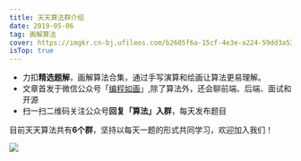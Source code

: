 ```yaml
---
title: 天天算法群介绍
date: 2019-05-06
tag: 画解算法
cover: https://imgkr.cn-bj.ufileos.com/b2605f6a-15cf-4e3e-a224-59dd3a537384.png
isTop: true
---
```


- 力扣**精选题解**，画解算法合集，通过手写演算和绘画让算法更易理解。
- 文章首发于微信公众号「[编程如画](https://imgkr.cn-bj.ufileos.com/c3690018-4a92-4766-ac7e-ac54dd54c093.jpg)」,除了算法外，还会聊前端、后端、面试和开源
- 扫一扫二维码关注公众号**回复「算法」入群**，每天发布题目

目前天天算法共有**6个群**，坚持以每天一题的形式共同学习，欢迎加入我们！

![](https://imgkr.cn-bj.ufileos.com/c3690018-4a92-4766-ac7e-ac54dd54c093.jpg)